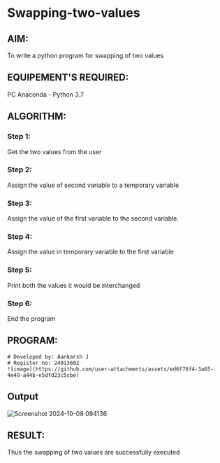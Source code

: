 # Swapping-two-values
## AIM:
To write a python program for swapping of two values
## EQUIPEMENT'S REQUIRED: 
PC
Anaconda - Python 3.7
## ALGORITHM: 
### Step 1:
Get the two values from the user
### Step 2: 
Assign the value of second variable to a temporary variable 
### Step 3: 
Assign the value of the first variable to the second variable.
### Step 4:  
Assign the value in temporary variable to the first variable
### Step 5: 
Print both the values it would be interchanged
### Step 6: 
End the program
## PROGRAM:
```
# Developed by: Aankarsh J
# Register no: 24013602
![image](https://github.com/user-attachments/assets/ed6f76f4-3a65-4e49-a44b-e5dfd23c5cbe)

```

## Output
![Screenshot 2024-10-08 094136](https://github.com/user-attachments/assets/17d32a56-4b91-43a6-9c04-8ffe69d25429)


## RESULT:
Thus the swapping of two values are successfully executed




